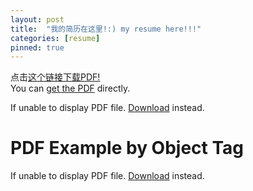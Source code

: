 ```yaml
---
layout: post
title:  "我的简历在这里!:) my resume here!!!"
categories: [resume]
pinned: true
---
```


点击[这个链接下载PDF!](/assets/resume.pdf)   
You can [get the PDF](/assets/resume.pdf) directly.

<div id="resumes">
  <p>If unable to display PDF file. <a href="/assets/resume.pdf">Download</a> instead.</p>

  <h1>PDF Example by Object Tag</h1>
      <object data="/assets/resume.pdf" type="application/pdf" width="100%" height="500px">
        <p>If unable to display PDF file. <a href="/assets/resume.pdf">Download</a> instead.</p>
      </object>
</div>
